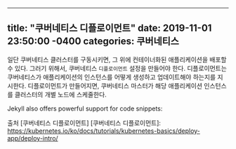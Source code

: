 
---
title: "쿠버네티스 디플로이먼트"
date: 2019-11-01 23:50:00 -0400
categories: 쿠버네티스
---
일단 쿠버네티스 클러스터를 구동시키면, 그 위에 컨테이너화된 애플리케이션을 배포할 수 있다. 그러기 위해서, 쿠버네티스 `디플로이먼트` 설정을 만들어야 한다. 디플로이먼트는 쿠버네티스가 애플리케이션의 인스턴스를 어떻게 생성하고 업데이트해야 하는지를 지시한다. 디플로이먼트가 만들어지면, 쿠버네티스 마스터가 해당 애플리케이션 인스턴스를 클러스터의 개별 노드에 스케줄한다.

Jekyll also offers powerful support for code snippets:

출처 [쿠버네티스 디플로이먼트]
[쿠버네티스 디플로이먼트]: https://kubernetes.io/ko/docs/tutorials/kubernetes-basics/deploy-app/deploy-intro/
